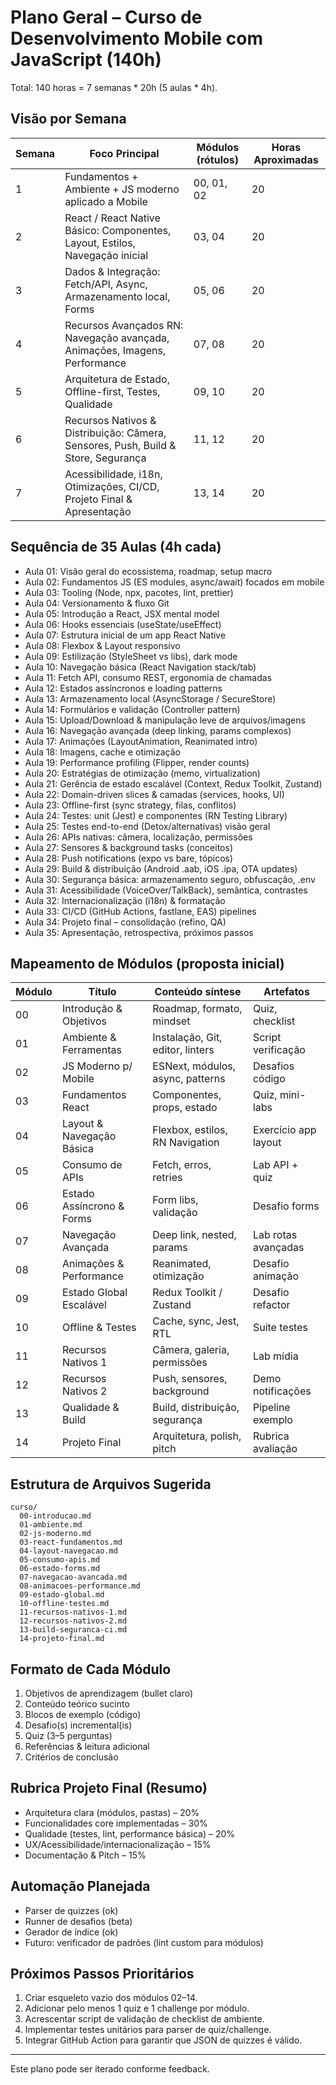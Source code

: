 # Plano Geral – Curso de Desenvolvimento Mobile com JavaScript (140h)

Total: 140 horas = 7 semanas * 20h (5 aulas * 4h).

## Visão por Semana
| Semana | Foco Principal | Módulos (rótulos) | Horas Aproximadas |
|--------|----------------|-------------------|-------------------|
| 1 | Fundamentos + Ambiente + JS moderno aplicado a Mobile | 00, 01, 02 | 20 |
| 2 | React / React Native Básico: Componentes, Layout, Estilos, Navegação inicial | 03, 04 | 20 |
| 3 | Dados & Integração: Fetch/API, Async, Armazenamento local, Forms | 05, 06 | 20 |
| 4 | Recursos Avançados RN: Navegação avançada, Animações, Imagens, Performance | 07, 08 | 20 |
| 5 | Arquitetura de Estado, Offline-first, Testes, Qualidade | 09, 10 | 20 |
| 6 | Recursos Nativos & Distribuição: Câmera, Sensores, Push, Build & Store, Segurança | 11, 12 | 20 |
| 7 | Acessibilidade, i18n, Otimizações, CI/CD, Projeto Final & Apresentação | 13, 14 | 20 |

## Sequência de 35 Aulas (4h cada)
- Aula 01: Visão geral do ecossistema, roadmap, setup macro
- Aula 02: Fundamentos JS (ES modules, async/await) focados em mobile
- Aula 03: Tooling (Node, npx, pacotes, lint, prettier)
- Aula 04: Versionamento & fluxo Git
- Aula 05: Introdução a React, JSX mental model
- Aula 06: Hooks essenciais (useState/useEffect)
- Aula 07: Estrutura inicial de um app React Native
- Aula 08: Flexbox & Layout responsivo
- Aula 09: Estilização (StyleSheet vs libs), dark mode
- Aula 10: Navegação básica (React Navigation stack/tab)
- Aula 11: Fetch API, consumo REST, ergonomia de chamadas
- Aula 12: Estados assíncronos e loading patterns
- Aula 13: Armazenamento local (AsyncStorage / SecureStore)
- Aula 14: Formulários e validação (Controller pattern)
- Aula 15: Upload/Download & manipulação leve de arquivos/imagens
- Aula 16: Navegação avançada (deep linking, params complexos)
- Aula 17: Animações (LayoutAnimation, Reanimated intro)
- Aula 18: Imagens, cache e otimização
- Aula 19: Performance profiling (Flipper, render counts)
- Aula 20: Estratégias de otimização (memo, virtualization)
- Aula 21: Gerência de estado escalável (Context, Redux Toolkit, Zustand)
- Aula 22: Domain-driven slices & camadas (services, hooks, UI)
- Aula 23: Offline-first (sync strategy, filas, conflitos)
- Aula 24: Testes: unit (Jest) e componentes (RN Testing Library)
- Aula 25: Testes end-to-end (Detox/alternativas) visão geral
- Aula 26: APIs nativas: câmera, localização, permissões
- Aula 27: Sensores & background tasks (conceitos)
- Aula 28: Push notifications (expo vs bare, tópicos)
- Aula 29: Build & distribuição (Android .aab, iOS .ipa, OTA updates)
- Aula 30: Segurança básica: armazenamento seguro, obfuscação, .env
- Aula 31: Acessibilidade (VoiceOver/TalkBack), semântica, contrastes
- Aula 32: Internacionalização (i18n) & formatação
- Aula 33: CI/CD (GitHub Actions, fastlane, EAS) pipelines
- Aula 34: Projeto final – consolidação (refino, QA)
- Aula 35: Apresentação, retrospectiva, próximos passos

## Mapeamento de Módulos (proposta inicial)
| Módulo | Título | Conteúdo síntese | Artefatos |
|--------|--------|------------------|-----------|
| 00 | Introdução & Objetivos | Roadmap, formato, mindset | Quiz, checklist |
| 01 | Ambiente & Ferramentas | Instalação, Git, editor, linters | Script verificação |
| 02 | JS Moderno p/ Mobile | ESNext, módulos, async, patterns | Desafios código |
| 03 | Fundamentos React | Componentes, props, estado | Quiz, mini-labs |
| 04 | Layout & Navegação Básica | Flexbox, estilos, RN Navigation | Exercício app layout |
| 05 | Consumo de APIs | Fetch, erros, retries | Lab API + quiz |
| 06 | Estado Assíncrono & Forms | Form libs, validação | Desafio forms |
| 07 | Navegação Avançada | Deep link, nested, params | Lab rotas avançadas |
| 08 | Animações & Performance | Reanimated, otimização | Desafio animação |
| 09 | Estado Global Escalável | Redux Toolkit / Zustand | Desafio refactor |
| 10 | Offline & Testes | Cache, sync, Jest, RTL | Suite testes |
| 11 | Recursos Nativos 1 | Câmera, galeria, permissões | Lab mídia |
| 12 | Recursos Nativos 2 | Push, sensores, background | Demo notificações |
| 13 | Qualidade & Build | Build, distribuição, segurança | Pipeline exemplo |
| 14 | Projeto Final | Arquitetura, polish, pitch | Rubrica avaliação |

## Estrutura de Arquivos Sugerida
```
curso/
  00-introducao.md
  01-ambiente.md
  02-js-moderno.md
  03-react-fundamentos.md
  04-layout-navegacao.md
  05-consumo-apis.md
  06-estado-forms.md
  07-navegacao-avancada.md
  08-animacoes-performance.md
  09-estado-global.md
  10-offline-testes.md
  11-recursos-nativos-1.md
  12-recursos-nativos-2.md
  13-build-seguranca-ci.md
  14-projeto-final.md
```

## Formato de Cada Módulo
1. Objetivos de aprendizagem (bullet claro)
2. Conteúdo teórico sucinto
3. Blocos de exemplo (código)
4. Desafio(s) incremental(is)
5. Quiz (3–5 perguntas)
6. Referências & leitura adicional
7. Critérios de conclusão

## Rubrica Projeto Final (Resumo)
- Arquitetura clara (módulos, pastas) – 20%
- Funcionalidades core implementadas – 30%
- Qualidade (testes, lint, performance básica) – 20%
- UX/Acessibilidade/internacionalização – 15%
- Documentação & Pitch – 15%

## Automação Planejada
- Parser de quizzes (ok)
- Runner de desafios (beta)
- Gerador de índice (ok)
- Futuro: verificador de padrões (lint custom para módulos)

## Próximos Passos Prioritários
1. Criar esqueleto vazio dos módulos 02–14.
2. Adicionar pelo menos 1 quiz e 1 challenge por módulo.
3. Acrescentar script de validação de checklist de ambiente.
4. Implementar testes unitários para parser de quiz/challenge.
5. Integrar GitHub Action para garantir que JSON de quizzes é válido.

---
Este plano pode ser iterado conforme feedback.
